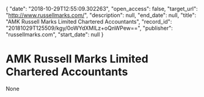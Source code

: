 {
  "date": "2018-10-29T12:55:09.302263", 
  "open_access": false, 
  "target_url": "http://www.russellmarks.com/", 
  "description": null, 
  "end_date": null, 
  "title": "AMK Russell Marks Limited Chartered Accountants", 
  "record_id": "20181029T125509/kgy/0oWYdXMlLz+oQnWPew==", 
  "publisher": "russellmarks.com", 
  "start_date": null
}

# AMK Russell Marks Limited Chartered Accountants

None